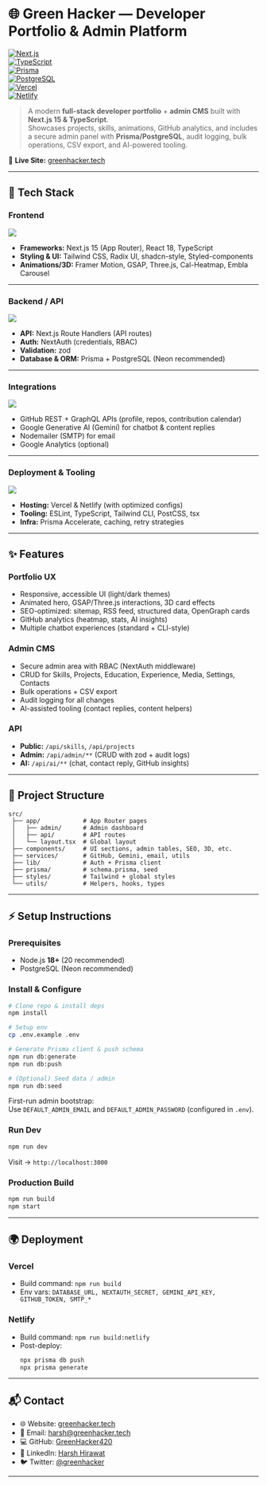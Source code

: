 # 🌐 Green Hacker — Developer Portfolio & Admin Platform

[![Next.js](https://img.shields.io/badge/Next.js-15-black?logo=next.js)](https://nextjs.org/)  
[![TypeScript](https://img.shields.io/badge/TypeScript-5-blue?logo=typescript)](https://www.typescriptlang.org/)  
[![Prisma](https://img.shields.io/badge/Prisma-ORM-2D3748?logo=prisma)](https://www.prisma.io/)  
[![PostgreSQL](https://img.shields.io/badge/PostgreSQL-Database-4169E1?logo=postgresql)](https://www.postgresql.org/)  
[![Vercel](https://img.shields.io/badge/Deploy-Vercel-black?logo=vercel)](https://vercel.com/)  
[![Netlify](https://img.shields.io/badge/Deploy-Netlify-00C7B7?logo=netlify)](https://www.netlify.com/)  

> A modern **full-stack developer portfolio** + **admin CMS** built with **Next.js 15 & TypeScript**.  
Showcases projects, skills, animations, GitHub analytics, and includes a secure admin panel with **Prisma/PostgreSQL**, audit logging, bulk operations, CSV export, and AI-powered tooling.

🔗 **Live Site:** [greenhacker.tech](https://greenhacker.tech)

---

## 🚀 Tech Stack

### **Frontend**
<p align="left">
  <img src="https://skillicons.dev/icons?i=nextjs,react,ts,tailwind,styledcomponents,threejs,framer,gsap" />
</p>

- **Frameworks:** Next.js 15 (App Router), React 18, TypeScript  
- **Styling & UI:** Tailwind CSS, Radix UI, shadcn-style, Styled-components  
- **Animations/3D:** Framer Motion, GSAP, Three.js, Cal-Heatmap, Embla Carousel  

---

### **Backend / API**
<p align="left">
  <img src="https://skillicons.dev/icons?i=nodejs,prisma,postgres" />
</p>

- **API:** Next.js Route Handlers (API routes)  
- **Auth:** NextAuth (credentials, RBAC)  
- **Validation:** zod  
- **Database & ORM:** Prisma + PostgreSQL (Neon recommended)  

---

### **Integrations**
<p align="left">
  <img src="https://skillicons.dev/icons?i=github,google,gmail" />
</p>

- GitHub REST + GraphQL APIs (profile, repos, contribution calendar)  
- Google Generative AI (Gemini) for chatbot & content replies  
- Nodemailer (SMTP) for email  
- Google Analytics (optional)  

---

### **Deployment & Tooling**
<p align="left">
  <img src="https://skillicons.dev/icons?i=vercel,netlify,eslint" />
</p>

- **Hosting:** Vercel & Netlify (with optimized configs)  
- **Tooling:** ESLint, TypeScript, Tailwind CLI, PostCSS, tsx  
- **Infra:** Prisma Accelerate, caching, retry strategies  

---

## ✨ Features

### **Portfolio UX**
- Responsive, accessible UI (light/dark themes)  
- Animated hero, GSAP/Three.js interactions, 3D card effects  
- SEO-optimized: sitemap, RSS feed, structured data, OpenGraph cards  
- GitHub analytics (heatmap, stats, AI insights)  
- Multiple chatbot experiences (standard + CLI-style)  

### **Admin CMS**
- Secure admin area with RBAC (NextAuth middleware)  
- CRUD for Skills, Projects, Education, Experience, Media, Settings, Contacts  
- Bulk operations + CSV export  
- Audit logging for all changes  
- AI-assisted tooling (contact replies, content helpers)  

### **API**
- **Public:** `/api/skills`, `/api/projects`  
- **Admin:** `/api/admin/**` (CRUD with zod + audit logs)  
- **AI:** `/api/ai/**` (chat, contact reply, GitHub insights)  

---

## 📂 Project Structure
```
src/
 ├── app/            # App Router pages
 │   ├── admin/      # Admin dashboard
 │   ├── api/        # API routes
 │   └── layout.tsx  # Global layout
 ├── components/     # UI sections, admin tables, SEO, 3D, etc.
 ├── services/       # GitHub, Gemini, email, utils
 ├── lib/            # Auth + Prisma client
 ├── prisma/         # schema.prisma, seed
 ├── styles/         # Tailwind + global styles
 └── utils/          # Helpers, hooks, types
```

---

## ⚡ Setup Instructions

### Prerequisites
- Node.js **18+** (20 recommended)  
- PostgreSQL (Neon recommended)  

### Install & Configure
```bash
# Clone repo & install deps
npm install

# Setup env
cp .env.example .env

# Generate Prisma client & push schema
npm run db:generate
npm run db:push

# (Optional) Seed data / admin
npm run db:seed
```

First-run admin bootstrap:  
Use `DEFAULT_ADMIN_EMAIL` and `DEFAULT_ADMIN_PASSWORD` (configured in `.env`).  

### Run Dev
```bash
npm run dev
```
Visit → `http://localhost:3000`

### Production Build
```bash
npm run build
npm start
```

---

## 🌍 Deployment

### **Vercel**
- Build command: `npm run build`  
- Env vars: `DATABASE_URL, NEXTAUTH_SECRET, GEMINI_API_KEY, GITHUB_TOKEN, SMTP_*`  

### **Netlify**
- Build command: `npm run build:netlify`  
- Post-deploy:  
  ```bash
  npx prisma db push
  npx prisma generate
  ```  

---

## 📬 Contact

- 🌐 Website: [greenhacker.tech](https://greenhacker.tech)  
- 📧 Email: [harsh@greenhacker.tech](mailto:harsh@greenhacker.tech)  
- 💻 GitHub: [GreenHacker420](https://github.com/GreenHacker420)  
- 🔗 LinkedIn: [Harsh Hirawat](https://linkedin.com/in/harsh-hirawat-b657061b7)  
- 🐦 Twitter: [@greenhacker](https://twitter.com/greenhacker)  

---
